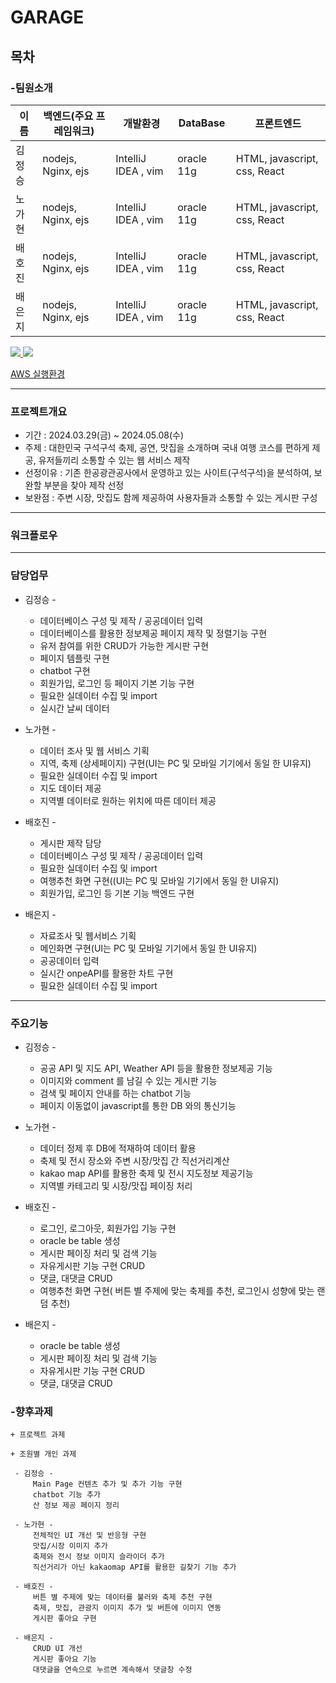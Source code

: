 # GARAGE
## 목차

### -팀원소개
    
 |  이름  | 백엔드(주요 프레임워크) | 개발환경 | DataBase | 프론트엔드 
|--------|---------------------|-------------------------------|-----------------------------|-----------------------------|
| 김정승 |    nodejs, Nginx, ejs    |    IntelliJ IDEA , vim      | oracle 11g | HTML, javascript, css, React|
| 노가현 |    nodejs, Nginx, ejs    |    IntelliJ IDEA , vim      | oracle 11g | HTML, javascript, css, React|
| 배호진 |    nodejs, Nginx, ejs    |    IntelliJ IDEA , vim      | oracle 11g | HTML, javascript, css, React|
| 배은지 |    nodejs, Nginx, ejs    |    IntelliJ IDEA , vim      | oracle 11g | HTML, javascript, css, React|

<a href="https://github.com/JUNGSEUNGKIM/codelap_allola/graphs/contributors">
  <img src="https://contrib.rocks/image?repo=JUNGSEUNGKIM/codelap_allola" />
</a>

<a href="http://3.143.252.195:3000/mainPage">
    <img src="./main.png"/>
</a>

[AWS 실행환경](http://3.143.252.195:3000/mainPage)

---
    
### 프로젝트개요
+ 기간 : 2024.03.29(금) ~ 2024.05.08(수)
+ 주제 :  대한민국 구석구석 축제, 공연, 맛집을 소개하며 국내 여행 코스를 편하게 제공, 유저들끼리 소통할 수 있는 웹 서비스 제작
+ 선정이유 : 기존 한공광관공사에서 운영하고 있는 사이트(구석구석)을 분석하여, 보완할 부분을 찾아 제작 선정
+ 보완점 : 주변 시장, 맛집도 함께 제공하여 사용자들과 소통할 수 있는 게시판 구성

---
### 워크플로우

---
### 담당업무

* 김정승 -  
    + 데이터베이스 구성 및 제작 / 공공데이터 입력
    + 데이터베이스를 활용한 정보제공 페이지 제작 및 정렬기능 구현
    + 유저 참여를 위한 CRUD가 가능한 게시판 구현
    + 페이지 템플릿 구현
    + chatbot 구현
    + 회원가입, 로그인 등 페이지 기본 기능 구현
    + 필요한 실데이터 수집 및 import
    + 실시간 날씨 데이터 
  
* 노가현 -  
    + 데이터 조사 및 웹 서비스 기획
    + 지역, 축제 (상세페이지) 구현(UI는 PC 및 모바일 기기에서 동일 한 UI유지)
    + 필요한 실데이터 수집 및 import
    + 지도 데이터 제공
    + 지역별 데이터로 원하는 위치에 따른 데이터 제공

* 배호진 -
    + 게시판 제작 담당
    + 데이터베이스 구성 및 제작 / 공공데이터 입력
    + 필요한 실데이터 수집 및 import
    + 여행추천 화면 구현((UI는 PC 및 모바일 기기에서 동일 한 UI유지)
    + 회원가입, 로그인 등 기본 기능 백엔드 구현

* 배은지 - 
  +  자료조사 및 웹서비스 기획
  +  메인화면 구현(UI는 PC 및 모바일 기기에서 동일 한 UI유지)
  +  공공데이터 입력
  +  실시간 onpeAPI를 활용한 차트 구현
  +  필요한 실데이터 수집 및 import
    
---
### 주요기능 
* 김정승 -
  + 공공 API 및 지도 API, Weather API 등을 활용한 정보제공 기능
  + 이미지와 comment 를 남길 수 있는 게시판 기능
  + 검색 및 페이지 안내를 하는 chatbot 기능
  + 페이지 이동없이 javascript를 통한 DB 와의 통신기능

* 노가현 -  
  + 데이터 정제 후 DB에 적재하여 데이터 활용 
  + 축제 및 전시 장소와 주변 시장/맛집 간 직선거리계산
  + kakao map API를 활용한 축제 및 전시 지도정보 제공기능
  + 지역별 카테고리 및 시장/맛집 페이징 처리   

* 배호진 -  
  +  로그인, 로그아웃, 회원가입 기능 구현
  +  oracle be table 생성
  +  게시판 페이징 처리 및 검색 기능
  +  자유게시판 기능 구현  CRUD
  +  댓글, 대댓글  CRUD
  +  여행추천 화면 구현( 버튼 별 주제에 맞는 축제를 추천, 로그인시 성향에 맞는 랜덤 추천)

* 배은지 -  
  +  oracle be table 생성
  +  게시판 페이징 처리 및 검색 기능
  +  자유게시판 기능 구현  CRUD
  +  댓글, 대댓글  CRUD


### -향후과제
    + 프로젝트 과제

    + 조원별 개인 과제
    
     - 김정승 -  
         Main Page 컨텐츠 추가 및 추가 기능 구현
         chatbot 기능 추가 
         산 정보 제공 페이지 정리
         
     - 노가현 -     
         전체적인 UI 개선 및 반응형 구현
         맛집/시장 이미지 추가
         축제와 전시 정보 이미지 슬라이더 추가
         직선거리가 아닌 kakaomap API를 활용한 길찾기 기능 추가
 
     - 배호진 - 
         버튼 별 주제에 맞는 데이터를 불러와 축제 추천 구현
         축제, 맛집, 관광지 이미지 추가 및 버튼에 이미지 연동
         게시판 좋아요 구현

     - 배은지 - 
         CRUD UI 개선
         게시판 좋아요 기능
         대댓글을 연속으로 누르면 계속해서 댓글창 수정

